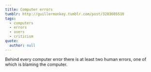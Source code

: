 ```yaml
---
title: Computer errors
tumblr: http://guillermonkey.tumblr.com/post/3283605510
tags:
  - computers
  - errors
  - users
  - criticism
quote:
  author: null
---
```


Behind every computer error there is at least two human errors, one of which is blaming the computer.
